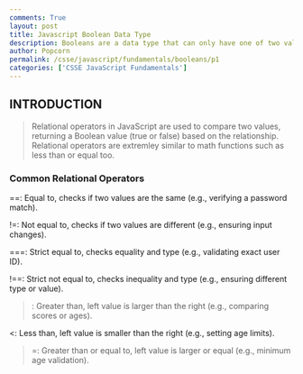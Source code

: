 ```yaml
---
comments: True
layout: post
title: Javascript Boolean Data Type
description: Booleans are a data type that can only have one of two values, true or false. In this tutorial, we will learn about the boolean data type in JavaScript.
author: Popcorn
permalink: /csse/javascript/fundamentals/booleans/p1
categories: ['CSSE JavaScript Fundamentals']
---
```


## INTRODUCTION

> Relational operators in JavaScript are used to compare two values, returning a Boolean value (true or false) based on the relationship. Relational operators are extremley similar to math functions such as less than or equal too.

### Common Relational Operators
==: Equal to, checks if two values are the same (e.g., verifying a password match).

!=: Not equal to, checks if two values are different (e.g., ensuring input changes).

===: Strict equal to, checks equality and type (e.g., validating exact user ID).

!==: Strict not equal to, checks inequality and type (e.g., ensuring different type or value).

>: Greater than, left value is larger than the right (e.g., comparing scores or ages).

<: Less than, left value is smaller than the right (e.g., setting age limits).

>=: Greater than or equal to, left value is larger or equal (e.g., minimum age validation).

